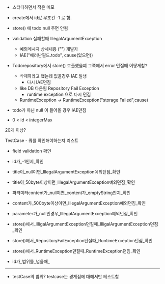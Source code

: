 - 스터디하면서 적은 메모 

- create에서 id값 무조건 -1 로 함.
- store() 에 todo null 주면 안됨
- validation 실패할때 IllegalArgumentException 
  - 예외메시지 상세내용 ("") 개발자 
  - IAE("에러난필드.todo", cause(있으면))
- Todorepository에서 store() 호출했을떄 그쪽에서 error 던질때 어떻게함? 
  - 삭제하라고 했는데 없을경우 IAE 발생
    - 다시  IAE던짐
  - like DB 다운됨 Repository Fail Exception
    - runtime exception 으로 다시 던짐
  - RuntimeException -> RuntimeException("storage Failed",cause)
- todo가 아닌 null 이 들어올 경우 IAE던짐 
- 0 < id < integerMax

20개 이상?

TestCase - 뭐를 확인해야하는지 리스트
- field validation 확인

- id가_-1인지_확인
- title이_null이면_IllegalArgumentException예외던짐_확인
- title이_50byte이상이면_IllegalArgumentException예외던짐_확인
- 파라미터content가_null이면_content가_emptyString인지_확인
- content가_500byte이상이면_IllegalArgumentException예외던짐_확인
- parameter가_null인경우_IllegalArgumentException예외던짐_확인
- store()에서_IlligalArgumentException던질때_IlligalArgumentException던짐_확인
- store()에서_RepositoryFailException던질때_RuntimeException던짐_확인
- store()에서_RuntimeException던질때_RuntimeException던짐_확인
- id가_범위를_넘을때_


---------
- testCase의 범위? testcase는 경계점에 대해서만 테스트함





